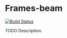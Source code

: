 # Frames-beam

[![Build Status](https://travis-ci.org/githubuser/Frames-beam.png)](https://travis-ci.org/githubuser/Frames-beam)

TODO Description.
